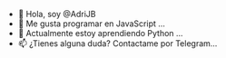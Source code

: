 - 👋 Hola, soy @AdriJB
- 👀 Me gusta programar en JavaScript ...
- 🌱 Actualmente estoy aprendiendo Python ...
- 📫 ¿Tienes alguna duda? Contactame por Telegram...

<!---
AdriJB/AdriJB is a ✨ special ✨ repository because its `README.md` (this file) appears on your GitHub profile.
You can click the Preview link to take a look at your changes.
--->
